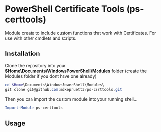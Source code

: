 # PowerShell Certificate Tools (ps-certtools)

Module create to include custom functions that work with Certificates. For use with other cmdlets and scripts.

## Installation

Clone the repository into your **$Home\Documents\WindowsPowerShell\Modules** folder (create the Modules folder if you dont have one already)

```powershell
cd $Home\Documents\WindowsPowerShell\Modules\
git clone git@github.com:mikepruett3/ps-certtools.git
```

Then you can import the custom module into your running shell...

```powershell
Import-Module ps-certtools
```

## Usage

